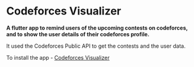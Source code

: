 # Codeforces Visualizer

**A flutter app to remind users of the upcoming contests on codeforces, and to show the user details of their codeforces profile.**

It used the Codeforces Public API to get the contests and the user data.

To install the app - [Codeforces Visualizer](https://drive.google.com/file/d/1-RjUkfhfjxeMtYB4qr5ROJlJ_30SJsOr/view?usp=sharing)
